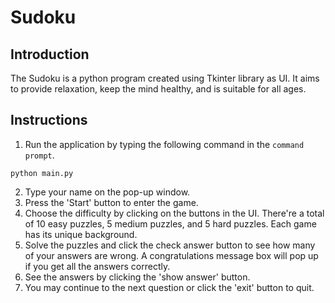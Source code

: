 # Sudoku
## Introduction
The Sudoku is a python program created using Tkinter library as UI. It aims to provide relaxation, keep the mind healthy, and is suitable for all ages.

## Instructions
1. Run the application by typing the following command in the `command prompt`.
 ```
 python main.py
 ```
2. Type your name on the pop-up window.
3. Press the 'Start' button to enter the game.
4. Choose the difficulty by clicking on the buttons in the UI. There're a total of 10 easy puzzles, 5 medium puzzles, and 5 hard puzzles. Each game has its unique background.
5. Solve the puzzles and click the check answer button to see how many of your answers are wrong. A congratulations message box will pop up if you get all the answers correctly.
6. See the answers by clicking the 'show answer' button.
7. You may continue to the next question or click the 'exit' button to quit.
